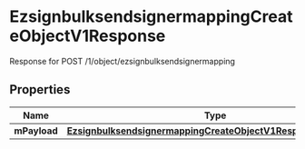 

# EzsignbulksendsignermappingCreateObjectV1Response

Response for POST /1/object/ezsignbulksendsignermapping

## Properties

| Name | Type | Description | Notes |
|------------ | ------------- | ------------- | -------------|
|**mPayload** | [**EzsignbulksendsignermappingCreateObjectV1ResponseMPayload**](EzsignbulksendsignermappingCreateObjectV1ResponseMPayload.md) |  |  |



